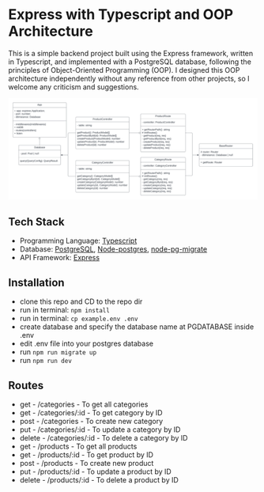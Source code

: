 # Express with Typescript and OOP Architecture
This is a simple backend project built using the Express framework, written in Typescript, and implemented with a PostgreSQL database, following the principles of Object-Oriented Programming (OOP). I designed this OOP architecture independently without any reference from other projects, so I welcome any criticism and suggestions.

![class-diagram](./github-media/class-diagram.png)

## Tech Stack
- Programming Language: [Typescript](https://www.typescriptlang.org/)
- Database: [PostgreSQL](https://www.postgresql.org/), [Node-postgres](https://node-postgres.com/), [node-pg-migrate](https://www.npmjs.com/package/node-pg-migrate)
- API Framework: [Express](https://expressjs.com/)

## Installation
- clone this repo and CD to the repo dir
- run in terminal: `npm install`
- run in terminal: `cp example.env .env`
- create database and specify the database name at PGDATABASE inside .env
- edit .env file into your postgres database
- run `npm run migrate up`
- run `npm run dev`

## Routes
- get - /categories - To get all categories
- get - /categories/:id - To get category by ID
- post - /categories - To create new category
- put - /categories/:id - To update a category by ID
- delete - /categories/:id - To delete a category by ID
- get - /products - To get all products
- get - /products/:id - To get product by ID
- post - /products - To create new product
- put - /products/:id - To update a product by ID
- delete - /products/:id - To delete a product by ID
